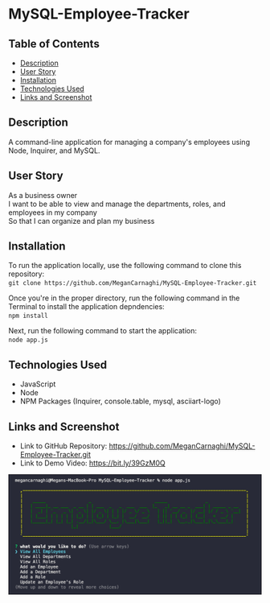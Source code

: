 # MySQL-Employee-Tracker

## Table of Contents
* [Description](#description)
* [User Story](#user-story)
* [Installation](#installation)
* [Technologies Used](#technologies-used)
* [Links and Screenshot](#links-and-screenshot)

## Description
A command-line application for managing a company's employees using Node, Inquirer, and MySQL.

## User Story
As a business owner  
I want to be able to view and manage the departments, roles, and employees in my company  
So that I can organize and plan my business  

## Installation
To run the application locally, use the following command to clone this repository:   
`git clone https://github.com/MeganCarnaghi/MySQL-Employee-Tracker.git`  

Once you're in the proper directory, run the following command in the Terminal to install the application depndencies:  
`npm install`  

Next, run the following command to start the application:   
`node app.js`

## Technologies Used
* JavaScript
* Node
* NPM Packages (Inquirer, console.table, mysql, asciiart-logo)

## Links and Screenshot
* Link to GitHub Repository: https://github.com/MeganCarnaghi/MySQL-Employee-Tracker.git
* Link to Demo Video: https://bit.ly/39GzM0Q

![Screenshot](Assets/screenshot.jpg)

